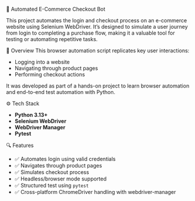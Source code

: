 🛒 Automated E-Commerce Checkout Bot

This project automates the login and checkout process on an e-commerce website using Selenium WebDriver. It’s designed to simulate a user journey from login to completing a purchase flow, making it a valuable tool for testing or automating repetitive tasks.

🚀 Overview
This browser automation script replicates key user interactions:
- Logging into a website
- Navigating through product pages
- Performing checkout actions

It was developed as part of a hands-on project to learn browser automation and end-to-end test automation with Python.

⚙️ Tech Stack
- **Python 3.13+**
- **Selenium WebDriver**
- **WebDriver Manager**
- **Pytest**

🔍 Features
- ✅ Automates login using valid credentials  
- ✅ Navigates through product pages  
- ✅ Simulates checkout process  
- ✅ Headless/browser mode supported  
- ✅ Structured test using `pytest`  
- ✅ Cross-platform ChromeDriver handling with webdriver-manager
